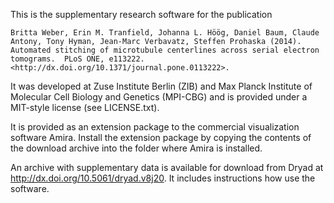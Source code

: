 This is the supplementary research software for the publication

    Britta Weber, Erin M. Tranfield, Johanna L. Höög, Daniel Baum, Claude
    Antony, Tony Hyman, Jean-Marc Verbavatz, Steffen Prohaska (2014).
    Automated stitching of microtubule centerlines across serial electron
    tomograms.  PLoS ONE, e113222.
    <http://dx.doi.org/10.1371/journal.pone.0113222>.

It was developed at Zuse Institute Berlin (ZIB) and Max Planck Institute of
Molecular Cell Biology and Genetics (MPI-CBG) and is provided under a MIT-style
license (see LICENSE.txt).

It is provided as an extension package to the commercial visualization software
Amira.  Install the extension package by copying the contents of the download
archive into the folder where Amira is installed.

An archive with supplementary data is available for download from Dryad at
<http://dx.doi.org/10.5061/dryad.v8j20>.  It includes instructions how use the
software.

